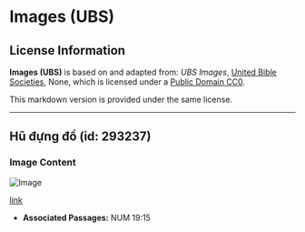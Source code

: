 # Images (UBS)

## License Information

**Images (UBS)** is based on and adapted from: _UBS Images_, [United Bible Societies](https://unitedbiblesocieties.org/), None, which is licensed under a [Public Domain CC0](https://creativecommons.org/public-domain/cc0/).

This markdown version is provided under the same license.



--------------------------------

## Hũ đựng đồ (id: 293237)

### Image Content

![Image](https://cdn.aquifer.bible/aquifer-content/resources/Media/WEB-0492_storiage_jar.jpg)

[link](https://cdn.aquifer.bible/aquifer-content/resources/Media/WEB-0492_storiage_jar.jpg)

* **Associated Passages:** NUM 19:15

